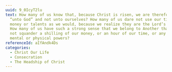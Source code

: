 ```yaml
---
uuid: 9_0IcyT2lu
text: How many of us know that, because Christ is risen, we are therefore alive
  “unto God” and not unto ourselves? How many of us dare not use our time or
  money or talents as we would, because we realize they are the Lord’s not ours?
  How many of us have such a strong sense that we belong to Another that we dare
  not squander a shilling of our money, or an hour of our time, or any of our
  mental or physical powers?
referenceId: aIfAndk4Ds
categories:
  - Christ Our Life
  - Consecration
  - The Headship of Christ
---
```

